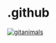 # .github


[![gitanimals](https://render.gitanimals.org/farms/oyster-able)](https://github.com/devxb/gitanimals)
